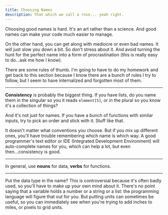 ```yaml
---
title: Choosing Names
description: That which we call a rose... yeah right.
---
```


Choosing good names is hard. It's an art rather than a science. And good names can make your code much easier to manage.

On the other hand, you can get along with mediocre or even bad names. It will just slow you down a bit. So don't stress about it. And avoid turning the hunt for the perfect name into a form of procrastination (this is really easy to do...ask me how I know).

There are some rules of thumb. I'm going to have to do my homework and get back to this section because I know there are a bunch of rules I try to follow, but I seem to have internalized and forgotten most of them.

-----

**Consistency** is probably the biggest thing. If you have lists, do you name them in the singular so you it reads `element[5]`, or in the plural so you know it's a collection of things?

And it's not just for names. If you have a bunch of functions with similar inputs, try to pick an order and stick with it. Stuff like that.

It doesn't matter what conventions you choose. But if you mix up different ones, you'll have trouble remembering which name is which way. A good programmer's text editor or IDE (Integrated Development Environment) will auto-complete names for you, which can help a lot, but even then...consistency is good.

-----

In general, use **nouns** for data, **verbs** for functions.


-----

Put the data type in the name? This is controversial because it's often badly used, so you'll have to make up your own mind about it. There's no point saying that a variable holds a number or a string or a list: the programming language will figure that out for you. But putting units can sometimes be useful, so you can immediately see when you're trying to add inches to miles, or pixels to grid units.
